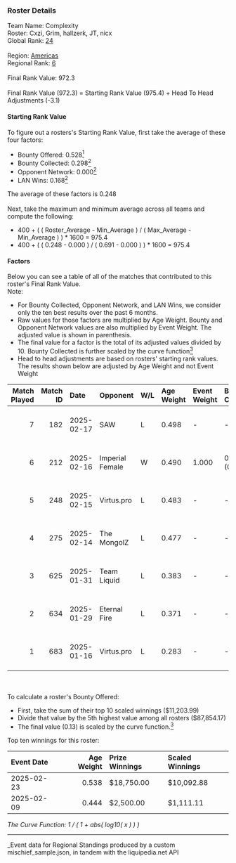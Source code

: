 ### Roster Details<br />
Team Name: Complexity<br />
Roster: Cxzi, Grim, hallzerk, JT, nicx<br />
Global Rank: [24](../../standings_global_2025_06_02.md)<br />
<br />
Region: [Americas]( ../../standings_americas_2025_06_02.md)<br />
Regional Rank: [6]( ../../standings_americas_2025_06_02.md)<br />
<br />
Final Rank Value:  972.3<br />
<br />
Final Rank Value (972.3) = Starting Rank Value (975.4) + Head To Head Adjustments (-3.1)<br />

#### Starting Rank Value<br />
To figure out a rosters's Starting Rank Value, first take the average of these four factors:<br />
- Bounty Offered: 0.528[<sup>1</sup>](#table2)
- Bounty Collected: 0.298[<sup>2</sup>](#table1)
- Opponent Network: 0.000[<sup>2</sup>](#table1)
- LAN Wins: 0.168[<sup>2</sup>](#table1)

The average of these factors is 0.248<br />
<br />
Next, take the maximum and minimum average across all teams and compute the following:<br />
- 400 + ( ( Roster_Average - Min_Average ) / ( Max_Average - Min_Average ) ) * 1600 = 975.4
- 400 + ( ( 0.248 - 0.000 ) / ( 0.691 - 0.000 ) ) * 1600 = 975.4


#### Factors<br />
Below you can see a table of all of the matches that contributed to this roster's Final Rank Value.<br />
Note:<br />

- For Bounty Collected, Opponent Network, and LAN Wins, we consider only the ten best results over the past 6 months.
- Raw values for those factors are multiplied by Age Weight. Bounty and Opponent Network values are also multiplied by Event Weight. The adjusted value is shown in parenthesis.
- The final value for a factor is the total of its adjusted values divided by 10. Bounty Collected is further scaled by the curve function[<sup>3</sup>](#curveFunction)
- Head to head adjustments are based on rosters' starting rank values. The results shown below are adjusted by Age Weight and not Event Weight
<span id="table1"></span><br />


| Match Played | Match ID | Date       | Opponent        | W/L | Age Weight | Event Weight | Bounty Collected | Opponent Network | LAN Wins  | H2H Adj. | Roster                         |
| -: | -: | :- | :- | :- | :- | :- | :- | :- | :- | -: | :- |
|            7 |      182 | 2025-02-17 | SAW             | L   | 0.498      | -            | -                | -                | -         |    -2.02 | Cxzi, Grim, hallzerk, JT, nicx |
|            6 |      212 | 2025-02-16 | Imperial Female | W   | 0.490      | 1.000        | 0.089 (0.044)    | 0.000 (0.000)    | 1 (0.490) |     2.35 | Cxzi, Grim, hallzerk, JT, nicx |
|            5 |      248 | 2025-02-15 | Virtus.pro      | L   | 0.483      | -            | -                | -                | -         |    -0.36 | Cxzi, Grim, hallzerk, JT, nicx |
|            4 |      275 | 2025-02-14 | The MongolZ     | L   | 0.477      | -            | -                | -                | -         |    -0.14 | Cxzi, Grim, hallzerk, JT, nicx |
|            3 |      625 | 2025-01-31 | Team Liquid     | L   | 0.383      | -            | -                | -                | -         |    -2.64 | Cxzi, Grim, hallzerk, JT, nicx |
|            2 |      634 | 2025-01-29 | Eternal Fire    | L   | 0.371      | -            | -                | -                | -         |    -0.05 | Cxzi, Grim, hallzerk, JT, nicx |
|            1 |      683 | 2025-01-16 | Virtus.pro      | L   | 0.283      | -            | -                | -                | -         |    -0.20 | Cxzi, Grim, hallzerk, JT, nicx |

<br />
<span id="table2"></span><br />
To calculate a roster's Bounty Offered:<br />

- First, take the sum of their top 10 scaled winnings ($11,203.99)
- Divide that value by the 5th highest value among all rosters ($87,854.17)
- The final value (0.13) is scaled by the curve function.[<sup>3</sup>](#curveFunction)

Top ten winnings for this roster:<br />

| Event Date | Age Weight | Prize Winnings | Scaled Winnings |
| :- | -: | :- | :- |
| 2025-02-23 |      0.538 | $18,750.00     | $10,092.88      |
| 2025-02-09 |      0.444 | $2,500.00      | $1,111.11       |


<span id="curveFunction"></span>_The Curve Function: 1 / ( 1 + abs( log10( x ) ) )_<br />

---
_Event data for Regional Standings produced by a custom mischief_sample.json, in tandem with the liquipedia.net API<br />
